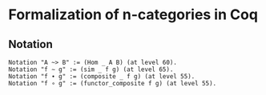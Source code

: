 # Formalization of n-categories in Coq

## Notation
```coq
Notation "A ~> B" := (Hom _ A B) (at level 60).
Notation "f ∼ g" := (sim _ f g) (at level 65).
Notation "f ∙ g" := (composite _ f g) (at level 55).
Notation "f ∘ g" := (functor_composite f g) (at level 55).
```
